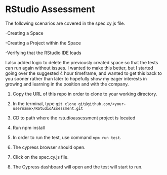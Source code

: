 # RStudio Assessment

The following scenarios are covered in the spec.cy.js file.

-Creating a Space

-Creating a Project within the Space

-Verifying that the RStudio IDE loads


I also added logic to delete the previously created space so that the tests can run again without issues. I wanted to make this better, but I started going over the suggested 4 hour timeframe, and wanted to get this back to you sooner rather than later to hopefully show my eager interests in growing and learning in the position and with the company.

1. Copy the URL of this repo in order to clone to your working directory. 

2. In the terminal, type `git clone git@github.com/<your-username>/RStudioAssessment.git`

3. CD to path where the rstudioassessment project is located

4. Run npm install

5. In order to run the test, use command `npm run test`. 

6. The cypress browser should open.

7. Click on the spec.cy.js file.

8. The Cypress dashboard will open and the test will start to run.



